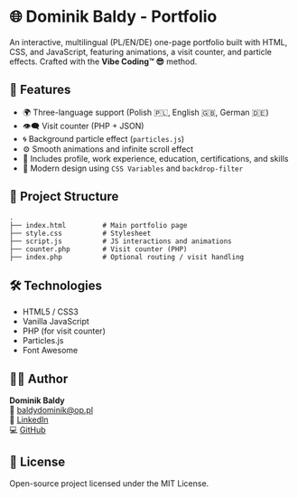 # 🌐 Dominik Baldy - Portfolio

An interactive, multilingual (PL/EN/DE) one-page portfolio built with HTML, CSS, and JavaScript, featuring animations, a visit counter, and particle effects. Crafted with the **Vibe Coding™ 😎** method.

## 🚀 Features

- 🌍 Three-language support (Polish 🇵🇱, English 🇬🇧, German 🇩🇪)
- 👁️‍🗨️ Visit counter (PHP + JSON)
- 🌀 Background particle effect (`particles.js`)
- ⚙️ Smooth animations and infinite scroll effect
- 💼 Includes profile, work experience, education, certifications, and skills
- 🎨 Modern design using `CSS Variables` and `backdrop-filter`

## 📁 Project Structure

```
.
├── index.html         # Main portfolio page
├── style.css          # Stylesheet
├── script.js          # JS interactions and animations
├── counter.php        # Visit counter (PHP)
├── index.php          # Optional routing / visit handling
```

## 🛠️ Technologies

- HTML5 / CSS3
- Vanilla JavaScript
- PHP (for visit counter)
- Particles.js
- Font Awesome

## 🧑‍💻 Author

**Dominik Baldy**  
📧 [baldydominik@op.pl](mailto:baldydominik@op.pl)  
🔗 [LinkedIn](https://www.linkedin.com/in/dominik-baldy)  
💻 [GitHub](https://github.com/pokico)

## 📜 License

Open-source project licensed under the MIT License.
